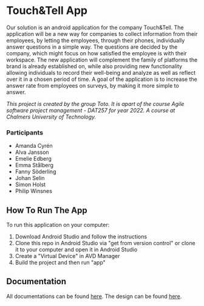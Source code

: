 # Touch&Tell App
Our solution is an android application for the company Touch&Tell. The application will be a new way for companies to collect information from their employees, by letting the employees, through their phones, individually answer questions in a simple way. The questions are decided by the company, which might focus on how satisfied the employee is with their workspace. The new application will complement the family of platforms the brand is already established on, while also providing new functionality allowing individuals to record their well-being and analyze as well as reflect over it in a chosen period of time. A goal of the application is to increase the answer rate from employees on surveys, by making it more simple to answer.

_This project is created by the group Toto. It is apart of the course Agile software project management - DAT257 for year 2022. A course at Chalmers University of Technology._

### Participants
- Amanda Cyrén
- Alva Jansson
- Emelie Edberg
- Emma Stålberg
- Fanny Söderling
- Johan Selin
- Simon Holst
- Philip Winsnes

## How To Run The App
To run this application on your computer:
1. Download Android Studio and follow the instructions
2. Clone this repo in Android Studio via "get from version control" or clone it to your computer and open it in Android Studio
3. Create a "Virtual Device" in AVD Manager
4. Build the project and then run "app"

## Documentation
All documentations can be found [here](Documentation).
The design can be found [here](https://www.figma.com/file/MEnIyDx8N99qo5V0hlLP9L/Design-Theme?node-id=0%3A1).

